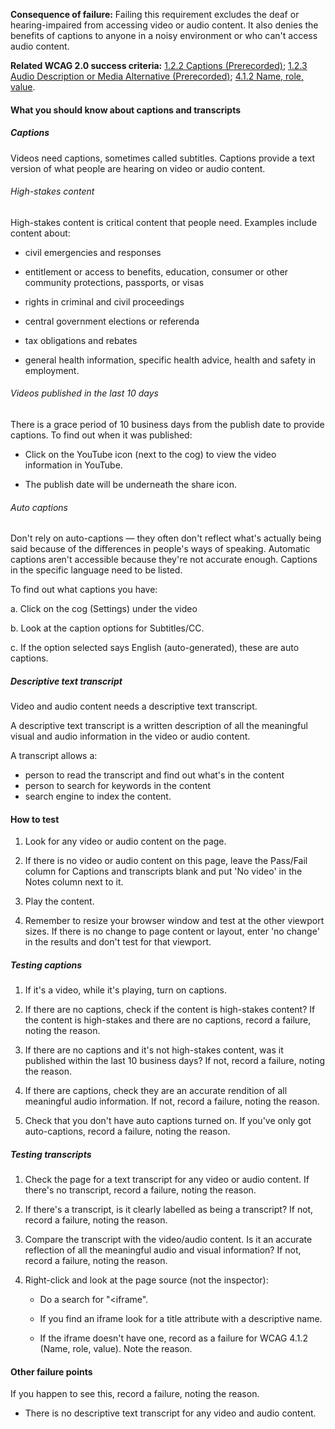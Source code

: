 **Consequence of failure:** Failing this requirement excludes the deaf or hearing-impaired from accessing video or audio content. It also denies the benefits of captions to anyone in a noisy environment or who can't access audio content.

**Related WCAG 2.0 success criteria:** [1.2.2 Captions (Prerecorded)](https://www.w3.org/TR/UNDERSTANDING-WCAG20/media-equiv-captions.html); [1.2.3 Audio Description or Media Alternative (Prerecorded)](https://www.w3.org/TR/UNDERSTANDING-WCAG20/media-equiv-audio-desc.html); [4.1.2 Name, role, value](https://www.w3.org/TR/UNDERSTANDING-WCAG20/ensure-compat-rsv.html).

<div class="details" markdown="1">

#### What you should know about captions and transcripts

##### Captions

Videos need captions, sometimes called subtitles.  Captions provide a text version of what people are hearing on video or audio content.

###### High-stakes content

High-stakes content is critical content that people need. Examples include content about:

* civil emergencies and responses

* entitlement or access to benefits, education, consumer or other community protections, passports, or visas

* rights in criminal and civil proceedings

* central government elections or referenda

* tax obligations and rebates

* general health information, specific health advice, health and safety in employment.

###### Videos published in the last 10 days

There is a grace period of 10 business days from the publish date to provide captions. To find out when it was published:

* Click on the YouTube icon (next to the cog) to view the video information in YouTube.

* The publish date will be underneath the share icon.

###### Auto captions

Don't rely on auto-captions — they often don't reflect what's actually being said because of the differences in people's ways of speaking. Automatic captions aren't accessible because they're not accurate enough. Captions in the specific language need to be listed.

To find out what captions you have:

a. Click on the cog (Settings) under the video

b. Look at the caption options for Subtitles/CC.

c. If the option selected says English (auto-generated), these are auto captions.

##### Descriptive text transcript

Video and audio content needs a descriptive text transcript. 

A descriptive text transcript is a written description of all the meaningful visual and audio information in the video or audio content.

A transcript allows a:

* person to read the transcript and find out what's in the content
* person to search for keywords in the content
* search engine to index the content.

</div>

#### How to test

1. Look for any video or audio content on the page.

2. If there is no video or audio content on this page, leave the Pass/Fail column for Captions and transcripts blank and put 'No video' in the Notes column next to it.

3. Play the content.

4. Remember to resize your browser window and test at the other viewport sizes. If there is no change to page content or layout, enter 'no change' in the results and don't test for that viewport.

##### Testing captions

1. If it's a video, while it's playing, turn on captions.

2. If there are no captions, check if the content is high-stakes content? If the content is high-stakes and there are no captions, record a failure, noting the reason.

3. If there are no captions and it's not high-stakes content, was it published within the last 10 business days? If not, record a failure, noting the reason.

4. If there are captions, check they are an accurate rendition of all meaningful audio information. If not, record a failure, noting the reason.

5. Check that you don't have auto captions turned on. If you've only got auto-captions, record a failure, noting the reason.

##### Testing transcripts

1. Check the page for a text transcript for any video or audio content. If there's no transcript, record a failure, noting the reason.

2. If there's a transcript, is it clearly labelled as being a transcript? If not, record a failure, noting the reason.

3. Compare the transcript with the video/audio content. Is it an accurate reflection of all the meaningful audio and visual information? If not, record a failure, noting the reason.

4. Right-click and look at the page source (not the inspector):

    * Do a search for "<iframe".

    * If you find an iframe look for a title attribute with a descriptive name.

    * If the iframe doesn't have one, record as a failure for WCAG 4.1.2 (Name, role, value). Note the reason.

#### Other failure points

If you happen to see this, record a failure, noting the reason.

* There is no descriptive text transcript for any video and audio content.
